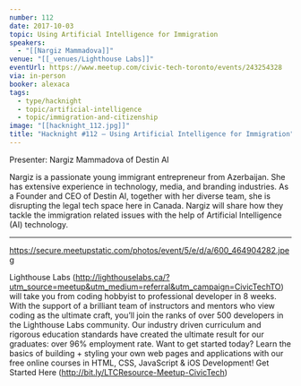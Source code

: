 ```yaml
---
number: 112
date: 2017-10-03
topic: Using Artificial Intelligence for Immigration
speakers:
  - "[[Nargiz Mammadova]]"
venue: "[[_venues/Lighthouse Labs]]"
eventUrl: https://www.meetup.com/civic-tech-toronto/events/243254328
via: in-person
booker: alexaca
tags:
  - type/hacknight
  - topic/artificial-intelligence
  - topic/immigration-and-citizenship
image: "[[hacknight_112.jpg]]"
title: "Hacknight #112 – Using Artificial Intelligence for Immigration"
---
```


Presenter: Nargiz Mammadova of Destin AI

Nargiz is a passionate young immigrant entrepreneur from Azerbaijan. She has extensive experience in technology, media, and branding industries. As a Founder and CEO of Destin AI, together with her diverse team, she is disrupting the legal tech space here in Canada. Nargiz will share how they tackle the immigration related issues with the help of Artificial Intelligence (AI) technology.

***

https://secure.meetupstatic.com/photos/event/5/e/d/a/600_464904282.jpeg

Lighthouse Labs (http://lighthouselabs.ca/?utm_source=meetup&utm_medium=referral&utm_campaign=CivicTechTO) will take you from coding hobbyist to professional developer in 8 weeks. With the support of a brilliant team of instructors and mentors who view coding as the ultimate craft, you’ll join the ranks of over 500 developers in the Lighthouse Labs community. Our industry driven curriculum and rigorous education standards have created the ultimate result for our graduates: over 96% employment rate. Want to get started today? Learn the basics of building + styling your own web pages and applications with our free online courses in HTML, CSS, JavaScript & iOS Development! Get Started Here (http://bit.ly/LTCResource-Meetup-CivicTech)

